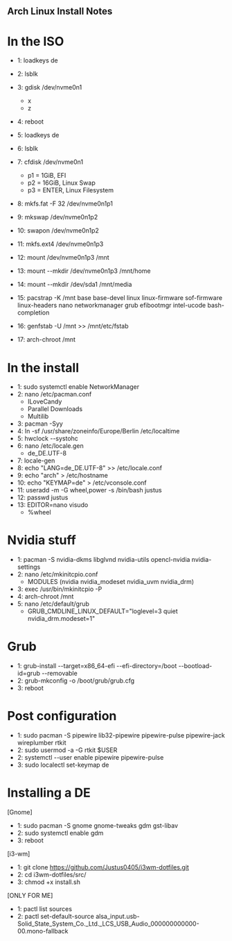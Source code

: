 ## Arch Linux Install Notes ##

# In the ISO

 - 1: loadkeys de
 - 2: lsblk
 - 3: gdisk /dev/nvme0n1
      - x
      - z
 - 4: reboot

 - 5: loadkeys de
 - 6: lsblk
 - 7: cfdisk /dev/nvme0n1
      - p1 = 1GiB, EFI
      - p2 = 16GiB, Linux Swap
      - p3 = ENTER, Linux Filesystem
 - 8: mkfs.fat -F 32 /dev/nvme0n1p1
 - 9: mkswap /dev/nvme0n1p2
 - 10: swapon /dev/nvme0n1p2
 - 11: mkfs.ext4 /dev/nvme0n1p3
 
 - 12: mount /dev/nvme0n1p3 /mnt
 - 13: mount --mkdir /dev/nvme0n1p3 /mnt/home
 - 14: mount --mkdir /dev/sda1 /mnt/media
 
 - 15: pacstrap -K /mnt base base-devel linux linux-firmware sof-firmware linux-headers nano networkmanager grub efibootmgr intel-ucode bash-completion
 - 16: genfstab -U /mnt >> /mnt/etc/fstab
 
 - 17: arch-chroot /mnt

# In the install

 - 1: sudo systemctl enable NetworkManager
 - 2: nano /etc/pacman.conf
      - ILoveCandy
      - Parallel Downloads
      - Multilib
 - 3: pacman -Syy
 - 4: ln -sf /usr/share/zoneinfo/Europe/Berlin /etc/localtime
 - 5: hwclock --systohc
 - 6: nano /etc/locale.gen
      - de_DE.UTF-8
 - 7: locale-gen
 - 8: echo "LANG=de_DE.UTF-8" >> /etc/locale.conf
 - 9: echo "arch" > /etc/hostname
 - 10: echo "KEYMAP=de" > /etc/vconsole.conf
 - 11: useradd -m -G wheel,power -s /bin/bash justus
 - 12: passwd justus
 - 13: EDITOR=nano visudo
      - %wheel

# Nvidia stuff

 - 1: pacman -S nvidia-dkms libglvnd nvidia-utils opencl-nvidia nvidia-settings
 - 2: nano /etc/mkinitcpio.conf
      - MODULES (nvidia nvidia_modeset nvidia_uvm nvidia_drm)
 - 3: exec /usr/bin/mkinitcpio -P
 - 4: arch-chroot /mnt
 - 5: nano /etc/default/grub
      - GRUB_CMDLINE_LINUX_DEFAULT="loglevel=3 quiet nvidia_drm.modeset=1"

# Grub

 - 1: grub-install --target=x86_64-efi --efi-directory=/boot --bootload-id=grub --removable
 - 2: grub-mkconfig -o /boot/grub/grub.cfg
 - 3: reboot

# Post configuration

 - 1: sudo pacman -S pipewire lib32-pipewire pipewire-pulse pipewire-jack wireplumber rtkit
 - 2: sudo usermod -a -G rtkit $USER
 - 2: systemctl --user enable pipewire pipewire-pulse
 - 3: sudo localectl set-keymap de

# Installing a DE

[Gnome]

 - 1: sudo pacman -S gnome gnome-tweaks gdm gst-libav
 - 2: sudo systemctl enable gdm
 - 3: reboot

[i3-wm]

 - 1: git clone https://github.com/Justus0405/i3wm-dotfiles.git
 - 2: cd i3wm-dotfiles/src/
 - 3: chmod +x install.sh

[ONLY FOR ME]

 - 1: pactl list sources
 - 2: pactl set-default-source alsa_input.usb-Solid_State_System_Co._Ltd._LCS_USB_Audio_000000000000-00.mono-fallback

